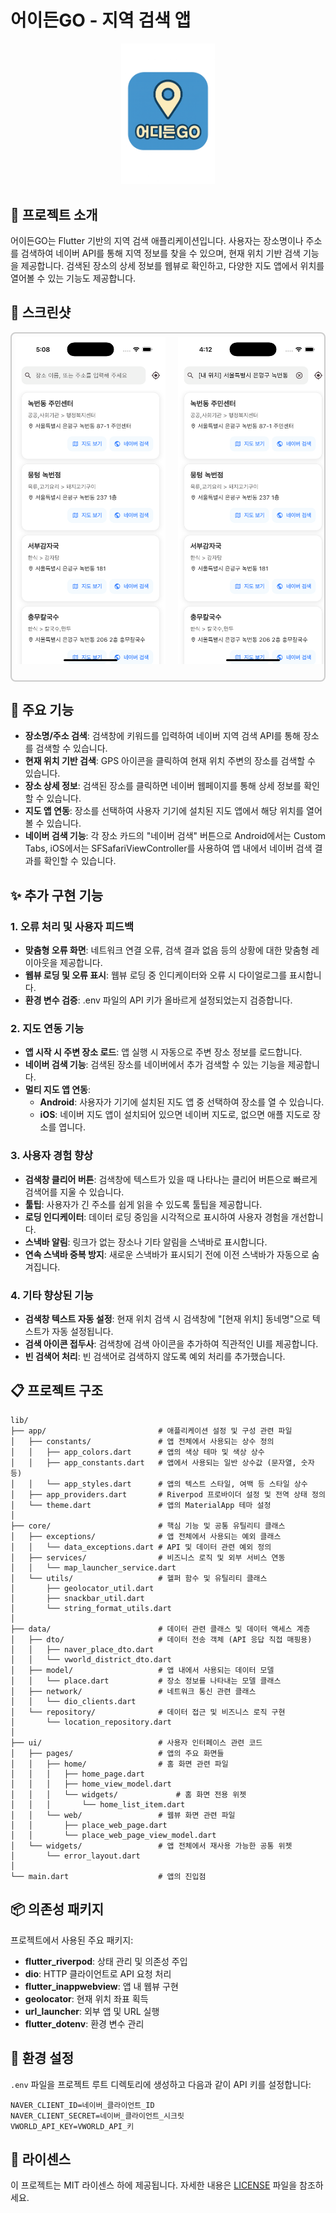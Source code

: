 # 어이든GO - 지역 검색 앱

<p align="center"> <img src="/images/app_launcher.png" alt="어이든GO 앱 아이콘" width="150"/> </p>

## 📌 프로젝트 소개

어이든GO는 Flutter 기반의 지역 검색 애플리케이션입니다. 사용자는 장소명이나 주소를 검색하여 네이버 API를 통해 지역 정보를 찾을 수 있으며, 현재 위치 기반 검색 기능을 제공합니다. 검색된 장소의 상세 정보를 웹뷰로 확인하고, 다양한 지도 앱에서 위치를 열어볼 수 있는 기능도 제공합니다.

## 📱 스크린샷

<div style="display: flex; overflow-x: auto; border: 2px solid #ccc; padding: 6px; border-radius: 8px;">  
  <img src="images/1.png" width="240" style="margin-right: 20px; margin-bottom: 20px;" />  
  <img src="images/2.png" width="240" style="margin-right: 20px; margin-bottom: 20px;" />  
  <img src="images/3.png" width="240" style="margin-right: 20px; margin-bottom: 20px;" />  
  <img src="images/4.jpg" width="240" style="margin-right: 20px; margin-bottom: 20px;" />  
  <img src="images/5.jpg" width="240" style="margin-right: 20px; margin-bottom: 20px;" />  
  <img src="images/6.jpg" width="240" style="margin-right: 20px; margin-bottom: 20px;" />  
  <img src="images/7.jpg" width="240" style="margin-right: 20px; margin-bottom: 20px;" />  
  <img src="images/8.png" width="240" style="margin-right: 20px; margin-bottom: 20px;" />  
  <img src="images/9.png" width="240" style="margin-right: 20px; margin-bottom: 20px;" />  
  <img src="images/10.png" width="240" style="margin-right: 20px; margin-bottom: 20px;" />  
  <img src="images/11.png" width="240" style="margin-right: 20px; margin-bottom: 20px;" />  
  <img src="images/12.png" width="240" style="margin-bottom: 20px;" />  
</div>



## 🎯 주요 기능

- **장소명/주소 검색**: 검색창에 키워드를 입력하여 네이버 지역 검색 API를 통해 장소를 검색할 수 있습니다.
- **현재 위치 기반 검색**: GPS 아이콘을 클릭하여 현재 위치 주변의 장소를 검색할 수 있습니다.
- **장소 상세 정보**: 검색된 장소를 클릭하면 네이버 웹페이지를 통해 상세 정보를 확인할 수 있습니다.
- **지도 앱 연동**: 장소를 선택하여 사용자 기기에 설치된 지도 앱에서 해당 위치를 열어볼 수 있습니다.
- **네이버 검색 기능**: 각 장소 카드의 "네이버 검색" 버튼으로 Android에서는 Custom Tabs, iOS에서는 SFSafariViewController를 사용하여 앱 내에서 네이버 검색 결과를 확인할 수 있습니다.

## ✨ 추가 구현 기능

### 1. 오류 처리 및 사용자 피드백

- **맞춤형 오류 화면**: 네트워크 연결 오류, 검색 결과 없음 등의 상황에 대한 맞춤형 레이아웃을 제공합니다.
- **웹뷰 로딩 및 오류 표시**: 웹뷰 로딩 중 인디케이터와 오류 시 다이얼로그를 표시합니다.
- **환경 변수 검증**: .env 파일의 API 키가 올바르게 설정되었는지 검증합니다.

### 2. 지도 연동 기능

- **앱 시작 시 주변 장소 로드**: 앱 실행 시 자동으로 주변 장소 정보를 로드합니다.
- **네이버 검색 기능**: 검색된 장소를 네이버에서 추가 검색할 수 있는 기능을 제공합니다.
- **멀티 지도 앱 연동**:
    - **Android**: 사용자가 기기에 설치된 지도 앱 중 선택하여 장소를 열 수 있습니다.
    - **iOS**: 네이버 지도 앱이 설치되어 있으면 네이버 지도로, 없으면 애플 지도로 장소를 엽니다.

### 3. 사용자 경험 향상

- **검색창 클리어 버튼**: 검색창에 텍스트가 있을 때 나타나는 클리어 버튼으로 빠르게 검색어를 지울 수 있습니다.
- **툴팁**: 사용자가 긴 주소를 쉽게 읽을 수 있도록 툴팁을 제공합니다.
- **로딩 인디케이터**: 데이터 로딩 중임을 시각적으로 표시하여 사용자 경험을 개선합니다.
- **스낵바 알림**: 링크가 없는 장소나 기타 알림을 스낵바로 표시합니다.
- **연속 스낵바 중복 방지**: 새로운 스낵바가 표시되기 전에 이전 스낵바가 자동으로 숨겨집니다.

### 4. 기타 향상된 기능

- **검색창 텍스트 자동 설정**: 현재 위치 검색 시 검색창에 "[현재 위치] 동네명"으로 텍스트가 자동 설정됩니다.
- **검색 아이콘 접두사**: 검색창에 검색 아이콘을 추가하여 직관적인 UI를 제공합니다.
- **빈 검색어 처리**: 빈 검색어로 검색하지 않도록 예외 처리를 추가했습니다.

## 📋 프로젝트 구조


```
lib/
├── app/                         # 애플리케이션 설정 및 구성 관련 파일
│   ├── constants/               # 앱 전체에서 사용되는 상수 정의
│   │   ├── app_colors.dart      # 앱의 색상 테마 및 색상 상수
│   │   ├── app_constants.dart   # 앱에서 사용되는 일반 상수값 (문자열, 숫자 등)
│   │   └── app_styles.dart      # 앱의 텍스트 스타일, 여백 등 스타일 상수
│   ├── app_providers.dart       # Riverpod 프로바이더 설정 및 전역 상태 정의
│   └── theme.dart               # 앱의 MaterialApp 테마 설정
│
├── core/                        # 핵심 기능 및 공통 유틸리티 클래스
│   ├── exceptions/              # 앱 전체에서 사용되는 예외 클래스
│   │   └── data_exceptions.dart # API 및 데이터 관련 예외 정의
│   ├── services/                # 비즈니스 로직 및 외부 서비스 연동
│   │   └── map_launcher_service.dart 
│   └── utils/                   # 헬퍼 함수 및 유틸리티 클래스
│       ├── geolocator_util.dart  
│       ├── snackbar_util.dart   
│       └── string_format_utils.dart 
│
├── data/                        # 데이터 관련 클래스 및 데이터 액세스 계층
│   ├── dto/                     # 데이터 전송 객체 (API 응답 직접 매핑용)
│   │   ├── naver_place_dto.dart
│   │   └── vworld_district_dto.dart 
│   ├── model/                   # 앱 내에서 사용되는 데이터 모델
│   │   └── place.dart           # 장소 정보를 나타내는 모델 클래스
│   ├── network/                 # 네트워크 통신 관련 클래스
│   │   └── dio_clients.dart     
│   └── repository/              # 데이터 접근 및 비즈니스 로직 구현
│       └── location_repository.dart 
│
├── ui/                          # 사용자 인터페이스 관련 코드
│   ├── pages/                   # 앱의 주요 화면들
│   │   ├── home/                # 홈 화면 관련 파일
│   │   │   ├── home_page.dart       
│   │   │   ├── home_view_model.dart 
│   │   │   └── widgets/             # 홈 화면 전용 위젯
│   │   │       └── home_list_item.dart
│   │   └── web/                 # 웹뷰 화면 관련 파일
│   │       ├── place_web_page.dart       
│   │       └── place_web_page_view_model.dart 
│   └── widgets/                 # 앱 전체에서 재사용 가능한 공통 위젯
│       └── error_layout.dart    
│
└── main.dart                    # 앱의 진입점
```

## 📦 의존성 패키지

프로젝트에서 사용된 주요 패키지:

- **flutter_riverpod**: 상태 관리 및 의존성 주입
- **dio**: HTTP 클라이언트로 API 요청 처리
- **flutter_inappwebview**: 앱 내 웹뷰 구현
- **geolocator**: 현재 위치 좌표 획득
- **url_launcher**: 외부 앱 및 URL 실행
- **flutter_dotenv**: 환경 변수 관리

## 🔧 환경 설정

`.env` 파일을 프로젝트 루트 디렉토리에 생성하고 다음과 같이 API 키를 설정합니다:

```
NAVER_CLIENT_ID=네이버_클라이언트_ID
NAVER_CLIENT_SECRET=네이버_클라이언트_시크릿
VWORLD_API_KEY=VWORLD_API_키
```

## 📄 라이센스

이 프로젝트는 MIT 라이센스 하에 제공됩니다. 자세한 내용은 [LICENSE](LICENSE) 파일을 참조하세요.
